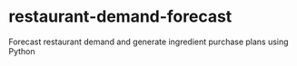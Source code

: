 # restaurant-demand-forecast
Forecast restaurant demand and generate ingredient purchase plans using Python

